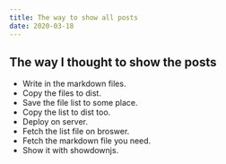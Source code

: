 ```yaml
---
title: The way to show all posts
date: 2020-03-18
---
```

## The way I thought to show the posts

* Write in the markdown files.
* Copy the files to dist.
* Save the file list to some place.
* Copy the list to dist too.
* Deploy on server.
* Fetch the list file on broswer.
* Fetch the markdown file you need.
* Show it with showdownjs.